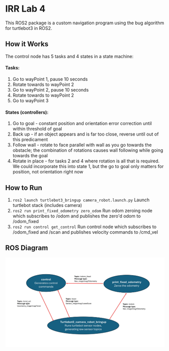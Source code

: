 # IRR Lab 4
This ROS2 package is a custom navigation program using the bug algorithm for turtlebot3 in ROS2. 

## How it Works
The control node has 5 tasks and 4 states in a state machine:
#### Tasks:
1. Go to wayPoint 1, pause 10 seconds
2. Rotate towards to wayPoint 2
3. Go to wayPoint 2, pause 10 seconds
4. Rotate towards to wayPoint 2
5. Go to wayPoint 3
#### States (controllers):
1. Go to goal - constant position and orientation error correction until within threshold of goal
2. Back up - if an object appears and is far too close, reverse until out of this predicament
3. Follow wall - rotate to face parallel with wall as you go towards the obstacle; the combination of rotations causes wall following while going towards the goal
4. Rotate in place - for tasks 2 and 4 where rotation is all that is required. We could incorporate this into state 1, but the go to goal only matters for position, not orientation right now

## How to Run
1. `ros2 launch turtlebot3_bringup camera_robot.launch.py` Launch turtlebot stack (includes camera)
2. `ros2 run print_fixed_odometry zero_odom` Run odom zeroing node which subscribes to /odom and publishes the zero'd odom to /odom_fixed
3. `ros2 run control get_control` Run control node which subscribes to /odom_fixed and /scan and publishes velocity commands to /cmd_vel

## ROS Diagram
![rosdiagram](lab4_ros_diagram-1.png)
